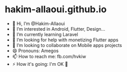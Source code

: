 # hakim-allaoui.github.io
<!--### Hi there 👋-->

- 👋 Hi, I’m @Hakim-Allaoui
- 👀 I’m interested in Android, Flutter, Design...
- 🌱 I’m currently learning Laravel
- 🤔 I’m looking for help with monetizing Flutter apps
- 💞️ I’m looking to collaborate on Mobile apps projects
- 😄 Pronouns: Amegos
- 📫 How to reach me: fb.com/hvkiw
- ⚡ How it's going: I'm <!--BR-->OK<!--EN--> 🙂